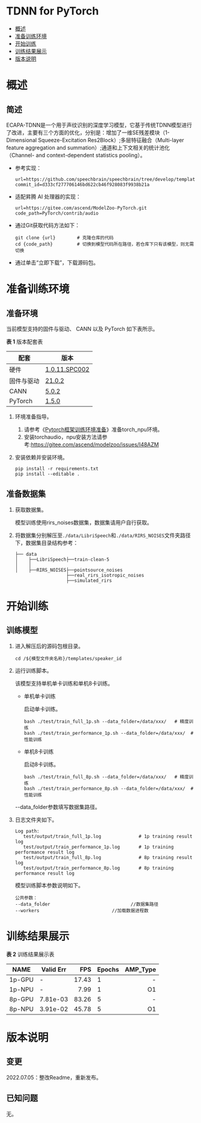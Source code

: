 #  TDNN for PyTorch

-   [概述](概述.md)
-   [准备训练环境](准备训练环境.md)
-   [开始训练](开始训练.md)
-   [训练结果展示](训练结果展示.md)
-   [版本说明](版本说明.md)

# 概述

## 简述
ECAPA-TDNN是一个用于声纹识别的深度学习模型，它基于传统TDNN模型进行了改进，主要有三个方面的优化，分别是：增加了一维SE残差模块（1-Dimensional Squeeze-Excitation Res2Block）;多层特征融合（Multi-layer feature aggregation and summation）;通道和上下文相关的统计池化（Channel- and context-dependent statistics pooling）。

- 参考实现：

  ```
  url=https://github.com/speechbrain/speechbrain/tree/develop/templates/speaker_id
  commit_id=d333cf277706146bd622cb46f928083f9938b21a
  ```

- 适配昇腾 AI 处理器的实现：

  ```
  url=https://gitee.com/ascend/ModelZoo-PyTorch.git
  code_path=PyTorch/contrib/audio
  ```
  
- 通过Git获取代码方法如下：

  ```
  git clone {url}        # 克隆仓库的代码 
  cd {code_path}         # 切换到模型代码所在路径，若仓库下只有该模型，则无需切换
  ```
  
- 通过单击“立即下载”，下载源码包。

# 准备训练环境

## 准备环境

 当前模型支持的固件与驱动、 CANN 以及 PyTorch 如下表所示。

  **表 1**  版本配套表

  | 配套       | 版本                                                                                 |
  |------------------------------------------------------------------------------------| ------------------------------------------------------------ |
  | 硬件 | [1.0.11.SPC002](https://www.hiascend.com/hardware/firmware-drivers?tag=commercial) |
  | 固件与驱动 | [21.0.2](https://www.hiascend.com/hardware/firmware-drivers?tag=commercial)        |
  | CANN       | [5.0.2](https://www.hiascend.com/software/cann/commercial?version=5.0.2)           |
  | PyTorch    | [1.5.0](https://gitee.com/ascend/pytorch/tree/v1.5.0/)                             |

1. 环境准备指导。

   1. 请参考《[Pytorch框架训练环境准备](https://www.hiascend.com/document/detail/zh/ModelZoo/pytorchframework/ptes)》准备torch_npu环境。
   2. 安装torchaudio，npu安装方法请参考:https://gitee.com/ascend/modelzoo/issues/I48AZM
  
4. 安装依赖并安装环境。

    ```
    pip install -r requirements.txt
    pip install --editable .
    ```


## 准备数据集

1. 获取数据集。

   模型训练使用rirs_noises数据集，数据集请用户自行获取。

2. 将数据集分别解压至`./data/LibriSpeech`和`./data/RIRS_NOISES`文件夹路径下，数据集目录结构参考：

   ```
   ├── data
   │    ├──LibriSpeech├──train-clean-5
   │    │                                         
   │    ├──RIRS_NOISES├──pointsource_noises
                      ├──real_rirs_isotropic_noises
                      ├──simulated_rirs           
   ```



# 开始训练

## 训练模型

1. 进入解压后的源码包根目录。

   ```
   cd /${模型文件夹名称}/templates/speaker_id
   ```

2. 运行训练脚本。

   该模型支持单机单卡训练和单机8卡训练。

   - 单机单卡训练

     启动单卡训练。

     ```
     bash ./test/train_full_1p.sh --data_folder=/data/xxx/   # 精度训练
     bash ./test/train_performance_1p.sh --data_folder=/data/xxx/  # 性能训练 
     ```

   - 单机8卡训练

     启动8卡训练。

     ```
     bash ./test/train_full_8p.sh --data_folder=/data/xxx/   # 精度训练
     bash ./test/train_performance_8p.sh --data_folder=/data/xxx/  # 性能训练    
     ```

    --data_folder参数填写数据集路径。
   
3. 日志文件夹如下。

     ```
     Log path:
        test/output/train_full_1p.log              # 1p training result log
        test/output/train_performance_1p.log       # 1p training performance result log
        test/output/train_full_8p.log              # 8p training result log
        test/output/train_performance_8p.log       # 8p training performance result log
     ```

   模型训练脚本参数说明如下。

   ```
   公共参数：
   --data_folder                              //数据集路径
   --workers                           //加载数据进程数
   ```

# 训练结果展示

**表 2**  训练结果展示表


| NAME    | Valid Err |   FPS | Epochs | AMP_Type |
|---------|-----------|------:|--------|---------:|
| 1p-GPU  | -         | 17.43 | 1      |        - |
| 1p-NPU  | -         |  7.99 | 1      |       O1 |
| 8p-GPU  | 7.81e-03  | 83.26 | 5      |        - |
| 8p-NPU  | 3.91e-02  | 45.78 | 5      |       O1 |

# 版本说明

## 变更

2022.07.05：整改Readme，重新发布。

## 已知问题

无。
